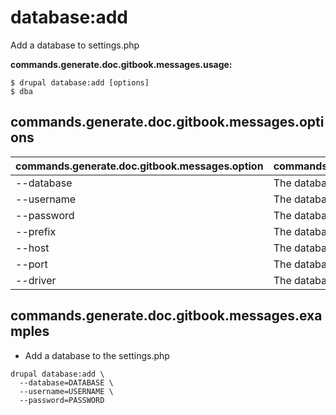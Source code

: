 # database:add
Add a database to settings.php

**commands.generate.doc.gitbook.messages.usage:**
```
$ drupal database:add [options]
$ dba
```

## commands.generate.doc.gitbook.messages.options
commands.generate.doc.gitbook.messages.option | commands.generate.doc.gitbook.messages.details
-------|-------------
--database | The database name
--username | The database username
--password | The database password
--prefix | The database prefix
--host | The database host address
--port | The database host port
--driver | The database driver

## commands.generate.doc.gitbook.messages.examples
* Add a database to the settings.php
```
drupal database:add \
  --database=DATABASE \
  --username=USERNAME \
  --password=PASSWORD
```
